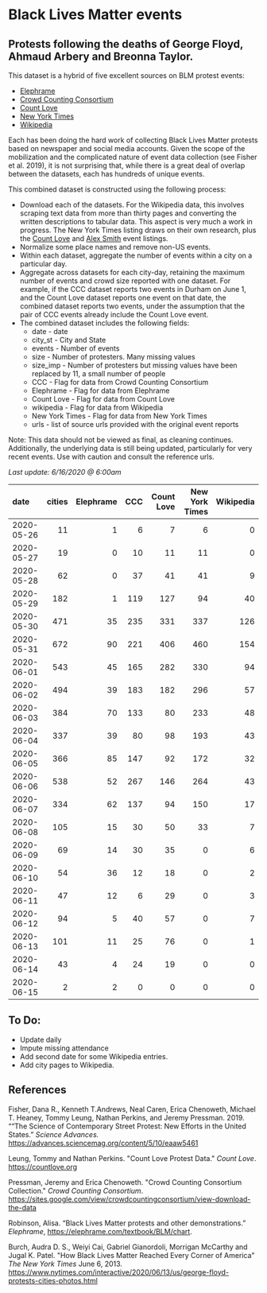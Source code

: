 # Black Lives Matter events
## Protests following the deaths of George Floyd, Ahmaud Arbery and Breonna Taylor.


This dataset is a hybrid of five excellent sources on BLM protest events:   
* [Elephrame](https://elephrame.com/textbook/BLM/chart)   
* [Crowd Counting Consortium](https://sites.google.com/view/crowdcountingconsortium/view-download-the-data?authuser=0)  
* [Count Love](https://countlove.org)
* [New York Times](https://www.nytimes.com/interactive/2020/06/13/us/george-floyd-protests-cities-photos.html)
* [Wikipedia](https://en.wikipedia.org/wiki/List_of_George_Floyd_protests_in_the_United_States)

Each has been doing the hard work of collecting Black Lives Matter protests based on newspaper and social media accounts. Given the scope of the mobilization and the complicated nature of event data collection (see Fisher et al. 2019), it is not surprising that, while there is a great deal of overlap between the datasets, each has hundreds of unique events.

This combined dataset is constructed using the following process:   
* Download each of the datasets.  For the Wikipedia data, this involves scraping text data from more than thirty pages and converting the written descriptions to tabular data. This aspect is very much a work in progress.  The New York Times listing draws on their own research, plus the [Count Love](https://countlove.org) and [Alex Smith](https://www.creosotemaps.com/blm2020/) event listings.
* Normalize some place names and remove non-US events.  
* Within each dataset, aggregate the number of events within a city on a particular day.   
* Aggregate across datasets for each city-day, retaining the maximum number of events and crowd size reported with one dataset. For example, if the CCC dataset reports two events in Durham on June 1, and the Count Love dataset reports one event on that date, the combined dataset reports two events, under the assumption that the pair of CCC events already include the  Count Love event.   
* The combined dataset includes the following fields:   
   * date - date    
   * city_st - City and State    
   * events - Number of events   
   * size - Number of protesters. Many missing values   
   * size_imp - Number of protesters but missing values have been replaced by 11, a small number of people   
   * CCC - Flag for data from Crowd Counting Consortium   
   * Elephrame - Flag for data from Elephrame   
   * Count Love    - Flag for data from Count Love    
   * wikipedia    - Flag for data from Wikipedia   
   * New York Times   - Flag for data from New York Times   
   * urls - list of source urls provided with the original event reports   

Note: This data should not be viewed as final, as cleaning continues. Additionally, the underlying data is still being updated, particularly for very recent events. Use with caution and consult the reference urls.

_Last update: 6/16/2020 @ 6:00am_



| date       |   cities |   Elephrame |   CCC |   Count Love |   New York Times |   Wikipedia |
|:-----------|---------:|------------:|------:|-------------:|-----------------:|------------:|
| 2020-05-26 |       11 |           1 |     6 |            7 |                6 |           0 |
| 2020-05-27 |       19 |           0 |    10 |           11 |               11 |           0 |
| 2020-05-28 |       62 |           0 |    37 |           41 |               41 |           9 |
| 2020-05-29 |      182 |           1 |   119 |          127 |               94 |          40 |
| 2020-05-30 |      471 |          35 |   235 |          331 |              337 |         126 |
| 2020-05-31 |      672 |          90 |   221 |          406 |              460 |         154 |
| 2020-06-01 |      543 |          45 |   165 |          282 |              330 |          94 |
| 2020-06-02 |      494 |          39 |   183 |          182 |              296 |          57 |
| 2020-06-03 |      384 |          70 |   133 |           80 |              233 |          48 |
| 2020-06-04 |      337 |          39 |    80 |           98 |              193 |          43 |
| 2020-06-05 |      366 |          85 |   147 |           92 |              172 |          32 |
| 2020-06-06 |      538 |          52 |   267 |          146 |              264 |          43 |
| 2020-06-07 |      334 |          62 |   137 |           94 |              150 |          17 |
| 2020-06-08 |      105 |          15 |    30 |           50 |               33 |           7 |
| 2020-06-09 |       69 |          14 |    30 |           35 |                0 |           6 |
| 2020-06-10 |       54 |          36 |    12 |           18 |                0 |           2 |
| 2020-06-11 |       47 |          12 |     6 |           29 |                0 |           3 |
| 2020-06-12 |       94 |           5 |    40 |           57 |                0 |           7 |
| 2020-06-13 |      101 |          11 |    25 |           76 |                0 |           1 |
| 2020-06-14 |       43 |           4 |    24 |           19 |                0 |           0 |
| 2020-06-15 |        2 |           2 |     0 |            0 |                0 |           0 |


## To Do:
* Update daily
* Impute missing attendance
* Add second date for some Wikipedia entries.
* Add city pages to Wikipedia.


## References

Fisher, Dana R., Kenneth T.Andrews, Neal Caren, Erica Chenoweth, Michael T. Heaney, Tommy Leung, Nathan Perkins, and Jeremy Pressman.   2019. ““The Science of Contemporary Street Protest: New Efforts in the United States.” *Science Advances.* https://advances.sciencemag.org/content/5/10/eaaw5461


Leung, Tommy and Nathan Perkins. "Count Love Protest Data." *Count Love*. https://countlove.org

Pressman, Jeremy and Erica Chenoweth. "Crowd Counting Consortium Collection." *Crowd Counting Consortium*. https://sites.google.com/view/crowdcountingconsortium/view-download-the-data

Robinson, Alisa. “Black Lives Matter protests and other demonstrations.” *Elephrame*, https://elephrame.com/textbook/BLM/chart.

Burch, Audra D. S., Weiyi Cai, Gabriel Gianordoli, Morrigan McCarthy and Jugal K. Patel. "How Black Lives Matter Reached Every Corner of America" _The New York Times_ June 6, 2013. https://www.nytimes.com/interactive/2020/06/13/us/george-floyd-protests-cities-photos.html
